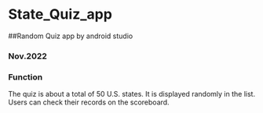 # State_Quiz_app
##Random Quiz app by android studio
### Nov.2022
### Function
The quiz is about a total of 50 U.S. states. It is displayed randomly in the list. Users can check their records on the scoreboard.
